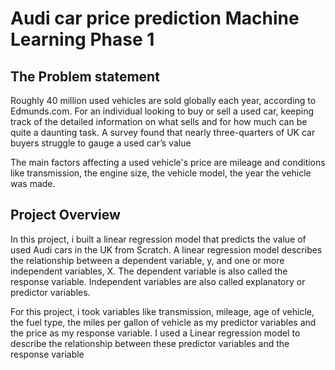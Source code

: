 # Audi car price prediction Machine Learning Phase 1 
## The Problem statement

Roughly 40 million used vehicles are sold globally each year, according to Edmunds.com. For an individual looking to buy or sell a used car, keeping track of the detailed information on what sells and for how much can be quite a daunting task. A survey found that nearly three-quarters of UK car buyers struggle to gauge a used car’s value

The main factors affecting a used vehicle's price are mileage and conditions like transmission, the engine size, the vehicle model, the year the vehicle was made.
 
## Project Overview
In this project, i built a linear regression model that predicts the value of used Audi cars in the UK from Scratch. A linear regression model describes the relationship between a dependent variable, y, and one or more independent variables, X. The dependent variable is also called the response variable. Independent variables are also called explanatory or predictor variables. 

For this project, i took variables like transmission, mileage, age of vehicle, the fuel type, the miles per gallon of vehicle as my predictor variables and the price as my response variable. I used a Linear regression model to describe the relationship between these predictor variables and the response variable